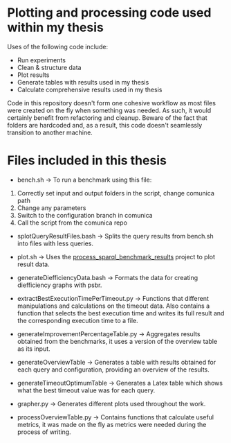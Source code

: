 # Plotting and processing code used within my thesis
Uses of the following code include:
- Run experiments
- Clean & structure data
- Plot results
- Generate tables with results used in my thesis
- Calculate comprehensive results used in my thesis

Code in this repository doesn't form one cohesive workflow as most files were created on the fly when something was needed. As such, it would certainly benefit from refactoring and cleanup. Beware of the fact that folders are hardcoded and, as a result, this code doesn't seamlessly transition to another machine.

# Files included in this thesis
- bench.sh -> To run a benchmark using this file: 
1) Correctly set input and output folders in the script, change comunica path
2) Change any parameters
3) Switch to the configuration branch in comunica
4) Call the script from the comunica repo

- splotQueryResultFiles.bash -> Splits the query results from bench.sh into files with less queries.
- plot.sh -> Uses the [process_sparql_benchmark_results]() project to plot result data. 
- generateDiefficiencyData.bash -> Formats the data for creating diefficiency graphs with psbr.

- extractBestExecutionTimePerTimeout.py -> Functions that different manipulations and calculations on the timeout data. Also contains a function that selects the best execution time and writes its full result and the corresponding execution time to a file.
- generateImprovementPercentageTable.py -> Aggregates results obtained from the benchmarks, it uses a version of the overview table as its input.
- generateOverviewTable -> Generates a table with results obtained for each query and configuration, providing an overview of the results.
- generateTimeoutOptimumTable -> Generates a Latex table which shows what the best timeout value was for each query.
- grapher.py -> Generates different plots used throughout the work.
- processOverviewTable.py -> Contains functions that calculate useful metrics, it was made on the fly as metrics were needed during the process of writing.
